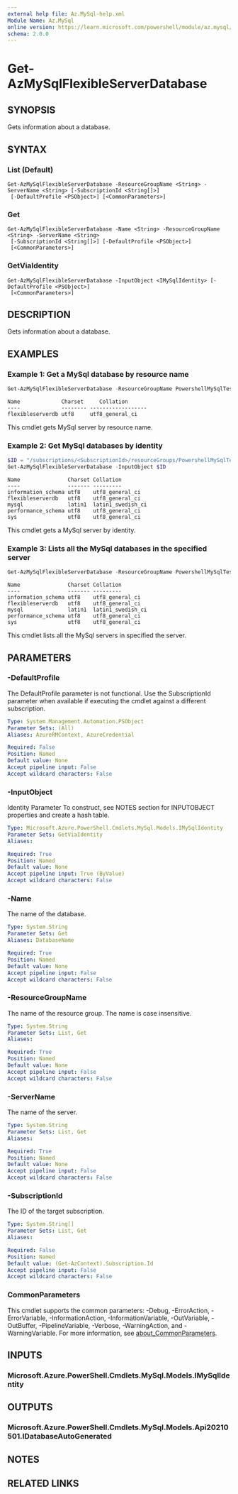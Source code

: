 ```yaml
---
external help file: Az.MySql-help.xml
Module Name: Az.MySql
online version: https://learn.microsoft.com/powershell/module/az.mysql/get-azmysqlflexibleserverdatabase
schema: 2.0.0
---
```


# Get-AzMySqlFlexibleServerDatabase

## SYNOPSIS
Gets information about a database.

## SYNTAX

### List (Default)
```
Get-AzMySqlFlexibleServerDatabase -ResourceGroupName <String> -ServerName <String> [-SubscriptionId <String[]>]
 [-DefaultProfile <PSObject>] [<CommonParameters>]
```

### Get
```
Get-AzMySqlFlexibleServerDatabase -Name <String> -ResourceGroupName <String> -ServerName <String>
 [-SubscriptionId <String[]>] [-DefaultProfile <PSObject>]
 [<CommonParameters>]
```

### GetViaIdentity
```
Get-AzMySqlFlexibleServerDatabase -InputObject <IMySqlIdentity> [-DefaultProfile <PSObject>]
 [<CommonParameters>]
```

## DESCRIPTION
Gets information about a database.

## EXAMPLES

### Example 1: Get a MySql database by resource name
```powershell
Get-AzMySqlFlexibleServerDatabase -ResourceGroupName PowershellMySqlTest -ServerName mysql-test -Name flexibleserverdb
```

```output
Name             Charset     Collation              
----             -------- ------------------
flexibleserverdb utf8     utf8_general_ci
```

This cmdlet gets MySql server by resource name.

### Example 2: Get MySql databases by identity
```powershell
$ID = "/subscriptions/<SubscriptionId>/resourceGroups/PowershellMySqlTest/providers/Microsoft.DBforMySQL/flexibleServers/mysql-test"
Get-AzMySqlFlexibleServerDatabase -InputObject $ID
```

```output
Name               Charset Collation
----               ------- ---------
information_schema utf8    utf8_general_ci
flexibleserverdb   utf8    utf8_general_ci
mysql              latin1  latin1_swedish_ci
performance_schema utf8    utf8_general_ci
sys                utf8    utf8_general_ci
```

This cmdlet gets a MySql server by identity.

### Example 3: Lists all the MySql databases in the specified server
```powershell
Get-AzMySqlFlexibleServerDatabase -ResourceGroupName PowershellMySqlTest -ServerName mysql-test
```

```output
Name               Charset Collation
----               ------- ---------
information_schema utf8    utf8_general_ci
flexibleserverdb   utf8    utf8_general_ci
mysql              latin1  latin1_swedish_ci
performance_schema utf8    utf8_general_ci
sys                utf8    utf8_general_ci
```

This cmdlet lists all the MySql servers in specified the server.

## PARAMETERS

### -DefaultProfile
The DefaultProfile parameter is not functional.
Use the SubscriptionId parameter when available if executing the cmdlet against a different subscription.

```yaml
Type: System.Management.Automation.PSObject
Parameter Sets: (All)
Aliases: AzureRMContext, AzureCredential

Required: False
Position: Named
Default value: None
Accept pipeline input: False
Accept wildcard characters: False
```

### -InputObject
Identity Parameter
To construct, see NOTES section for INPUTOBJECT properties and create a hash table.

```yaml
Type: Microsoft.Azure.PowerShell.Cmdlets.MySql.Models.IMySqlIdentity
Parameter Sets: GetViaIdentity
Aliases:

Required: True
Position: Named
Default value: None
Accept pipeline input: True (ByValue)
Accept wildcard characters: False
```

### -Name
The name of the database.

```yaml
Type: System.String
Parameter Sets: Get
Aliases: DatabaseName

Required: True
Position: Named
Default value: None
Accept pipeline input: False
Accept wildcard characters: False
```

### -ResourceGroupName
The name of the resource group.
The name is case insensitive.

```yaml
Type: System.String
Parameter Sets: List, Get
Aliases:

Required: True
Position: Named
Default value: None
Accept pipeline input: False
Accept wildcard characters: False
```

### -ServerName
The name of the server.

```yaml
Type: System.String
Parameter Sets: List, Get
Aliases:

Required: True
Position: Named
Default value: None
Accept pipeline input: False
Accept wildcard characters: False
```

### -SubscriptionId
The ID of the target subscription.

```yaml
Type: System.String[]
Parameter Sets: List, Get
Aliases:

Required: False
Position: Named
Default value: (Get-AzContext).Subscription.Id
Accept pipeline input: False
Accept wildcard characters: False
```

### CommonParameters
This cmdlet supports the common parameters: -Debug, -ErrorAction, -ErrorVariable, -InformationAction, -InformationVariable, -OutVariable, -OutBuffer, -PipelineVariable, -Verbose, -WarningAction, and -WarningVariable. For more information, see [about_CommonParameters](http://go.microsoft.com/fwlink/?LinkID=113216).

## INPUTS

### Microsoft.Azure.PowerShell.Cmdlets.MySql.Models.IMySqlIdentity

## OUTPUTS

### Microsoft.Azure.PowerShell.Cmdlets.MySql.Models.Api20210501.IDatabaseAutoGenerated

## NOTES

## RELATED LINKS
